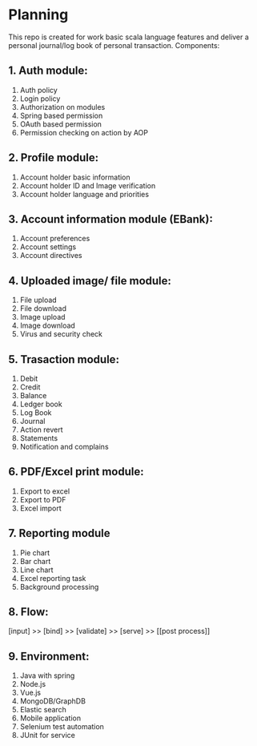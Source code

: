 # Planning
This repo is created for work basic scala language features and deliver a personal journal/log book of personal transaction.
Components:

## 1. Auth module:
 1) Auth policy
 2) Login policy
 3) Authorization on modules
 4) Spring based permission
 5) OAuth based permission
 6) Permission checking on action by AOP

## 2. Profile module:
 1) Account holder basic information
 2) Account holder ID and Image verification
 3) Account holder language and priorities
 
## 3. Account information module (EBank):
1) Account preferences
2) Account settings
3) Account directives

## 4. Uploaded image/ file module:
1) File upload
2) File download
3) Image upload
4) Image download
5) Virus and security check

## 5. Trasaction module:
1) Debit
2) Credit
3) Balance
4) Ledger book
5) Log Book
6) Journal
7) Action revert
8) Statements
9) Notification and complains

## 6. PDF/Excel print module:
1) Export to excel
2) Export to PDF
3) Excel import

## 7. Reporting module
1) Pie chart
2) Bar chart
3) Line chart
4) Excel reporting task
5) Background processing

## 8. Flow:
[input] >> [bind] >> [validate] >> [serve] >> [[post process]]

## 9. Environment:
1) Java with spring
2) Node.js
3) Vue.js
4) MongoDB/GraphDB
5) Elastic search
6) Mobile application
7) Selenium test automation
8) JUnit for service


